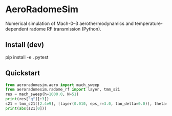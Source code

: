 # AeroRadomeSim
Numerical simulation of Mach-0–3 aerothermodynamics and temperature-dependent radome RF transmission (Python).

## Install (dev)
pip install -e . pytest

## Quickstart
```python
from aeroradomesim.aero import mach_sweep
from aeroradomesim.radome_rf import layer, tmm_s21
res = mach_sweep(h=1000.0, N=51)
print(res["q"][:3])
s21 = tmm_s21([2.4e9], [layer(0.010, eps_r=3.0, tan_delta=0.0)], theta=0.0, pol="TE")
print(abs(s21[0]))
